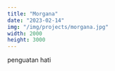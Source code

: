 ```yaml
---
title: "Morgana"
date: "2023-02-14"
img: "/img/projects/morgana.jpg"
width: 2000
height: 3000
---
```


penguatan hati
